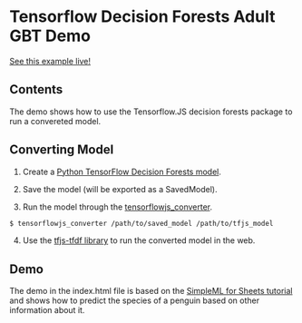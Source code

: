 # Tensorflow Decision Forests Adult GBT Demo

[See this example live!](https://storage.googleapis.com/tfjs-examples/tfdf-penguins/index.html)

## Contents

The demo shows how to use the Tensorflow.JS decision forests package
to run a convereted model.

## Converting Model

1. Create a [Python TensorFlow Decision Forests model](https://www.tensorflow.org/decision_forests).

2. Save the model (will be exported as a SavedModel).

3. Run the model through the [tensorflowjs_converter](https://www.tensorflow.org/js/guide/conversion).
```sh
$ tensorflowjs_converter /path/to/saved_model /path/to/tfjs_model
```

4. Use the [tfjs-tfdf library](https://github.com/tensorflow/tfjs/tree/master/tfjs-tfdf) to run the converted model in the web.

## Demo

The demo in the index.html file is based on the [SimpleML for Sheets tutorial](https://simplemlforsheets.com/tutorial.html) and shows how to predict the species of a penguin based on other information about it.
